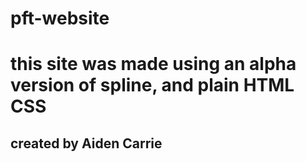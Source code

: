 # pft-website

# this site was made using an alpha version of spline, and plain HTML CSS



## created by Aiden Carrie
